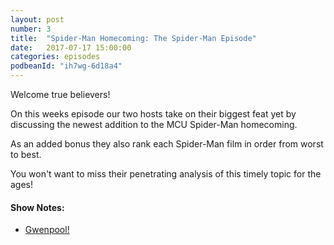 ```yaml
---
layout: post
number: 3
title:  "Spider-Man Homecoming: The Spider-Man Episode"
date:   2017-07-17 15:00:00
categories: episodes
podbeanId: "ih7wg-6d18a4"
---
```


Welcome true believers!

On this weeks episode our two hosts take on their biggest feat yet by discussing the newest addition to the MCU Spider-Man homecoming.

As an added bonus they also rank each Spider-Man film in order from worst to best.

You won't want to miss their penetrating analysis of this timely topic for the ages!

#### Show Notes:
- [Gwenpool!](https://en.wikipedia.org/wiki/Gwenpool)